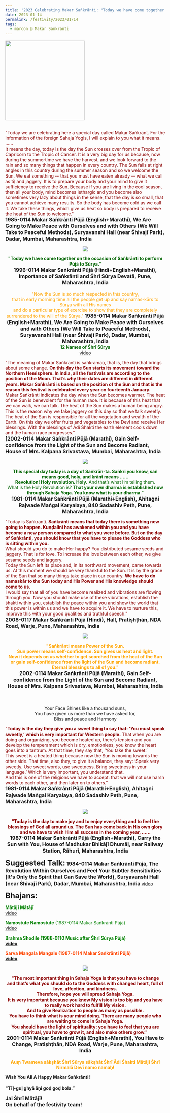 ```yaml
---
title: '2023 Celebrating Makar Saṅkrānti: "Today we have come together on the occasion of Saṅkrānti to perform Pūjā to Sūrya." '
date: 2023-01-14
permalink: /festivity/2023/01/14
tags:
  - maroon @ Makar Sankranti
---
```


<div style="text-align: left"><img src="/images/image1.png" width="250" /></div><br>

<p>
<font color="DarkRed">"Today we are celebrating here a special day called Makar Saṅkrānt. For the information of the foreign Sahaja Yogis, I will explain to you what it means.<br>
......<br>
It means the day, today is the day the Sun crosses over from the Tropic of Capricorn to the Tropic of Cancer. It is a very big day for us because, now during the summertime we have the harvest, and we look forward to the rain and so many things that happen in every country. The Sun falls at right angles in this country during the summer season and so we welcome the Sun. We eat something -- that you must have eaten already -- what we call as tīḷ and jaggery. It is to prepare your body and your mind to give it sufficiency to receive the Sun. Because if you are living in the cool season, then all your body, mind becomes lethargic and you become also sometimes very lazy about things in the sense, that the day is so small, that you cannot achieve many results. So the body has become cold as we call it. We take these things, which give us heat so body is prepared to receive the heat of the Sun to welcome."</font><br>
<font size="+0"><b>1985-0114 Makar Saṅkrānti Pūjā (English+Marathi), We Are Going to Make Peace with Ourselves and with Others (We Will Take to Peaceful Methods), Suryavanshi Hall (near Śhivajī Park), Dadar, Mumbai, Maharashtra, India</b></font>
</p>

<div style="text-align: center"><img src="/images/image1092.png" /></div>

<p style=" text-align:center;">
<font color="DarkGreen"><b>"Today we have come together on the occasion of Saṅkrānti to perform Pūjā to Sūrya."</b></font><br>
<font size="+0"><b>1996-0114 Makar Saṅkrānti Pūjā (Hindi+English+Marathi), Importance of Saṅkrānti and Śhrī Sūrya Devatā, Pune, Maharashtra, India</b></font><br>
<br>
<font color="orange">"Now the Sun is so much respected in this country,<br>
that in early morning time all the people get up and say namas-kārs to Sūrya with all His names<br>
and do a particular type of exercise to show that they are completely surrendered to the will of the Sūrya."</font>
<font size="+0"><b>1985-0114 Makar Saṅkrānti Pūjā (English+Marathi), We Are Going to Make Peace with Ourselves and with Others (We Will Take to Peaceful Methods), Suryavanshi Hall (near Śhivajī Park), Dadar, Mumbai, Maharashtra, India</b></font><br>
<font color="DarkGreen"><b>12 Names of Śhrī Sūrya</b></font><br>
<a href="https://youtu.be/jqmPOEnU9tg">video</a>
</p>

<p>
<font color="DarkRed">"The meaning of Makar Saṅkrānti is saṅkramaṇ, that is, the day that brings about some change. <b>On this day the Sun starts its movement toward the Northern Hemisphere. In India, all the festivals are according to the position of the Moon. That’s why their dates are different in different years. Makar Saṅkrānti is based on the position of the Sun and that is the reason this festival is celebrated every year on fourteenth January.</b><br>
Makar Saṅkrānti indicates the day when the Sun becomes warmer. The heat of the Sun is benevolent for the human race. It is because of this heat that we can walk, we can talk. The heat of the Sun makes a human being angry. This is the reason why we take jaggery on this day so that we talk sweetly. The heat of the Sun is responsible for all the vegetation and wealth of the Earth. On this day we offer fruits and vegetables to the Devī and receive Her blessings. With the blessings of Ādi Śhakti the earth element cools down and the human race progresses."</font><br>
<font size="+0"><b>[2002-0114 Makar Saṅkrānti Pūjā (Marathi), Gain Self-confidence from the Light of the Sun and Become Radiant, House of Mrs. Kalpana Srivastava, Mumbai, Maharashtra, India</b></font>
</p>

<div style="text-align: center"><img src="/images/image1093.png" /></div>

<p style="text-align:center;">
<font color="DarkGreen"><b>This special day today is a day of Saṅkrān-ta. Saṅkri you know, saṅ means good, holy, and krānt means ......<br>
Revolution! Holy revolution. Holy.</b> And that’s what I’m telling them.<br>
What is the Holy Revolution is? <b>That your own dharma is established now through Sahaja Yoga. You know what is your dharma.</b>"</font><br>
<font size="+0"><b>1981-0114 Makar Saṅkrānti Pūjā (Marathi+English), Ahitagni Rajwade Maṅgal Karyalaya, 840 Sadashiv Peth, Pune, Maharashtra, India</b></font>
</p>

<p>
<font color="DarkRed">"Today is Saṅkrānti. <b>Saṅkrānti means that today there is something new going to happen. Kuṇḍalinī has awakened within you and you have become a new person compared to what you were before. But on the day of Saṅkrānti, you should know that you have to please the Goddess who is sitting within you.</b><br>
What should you do to make Her happy? You distributed sesame seeds and jaggery. That is for love. To increase the love between each other, we give sesame seeds and jaggery.<br>
Today the Sun left its place and, in its northward movement, came towards us. At this moment we should be very thankful to the Sun. It is by the grace of the Sun that so many things take place in our country. <b>We have to do namaskār to the Sun today and His Power and His knowledge should come to us.</b><br>
I would say that all of you have become realized and vibrations are flowing through you. Now you should make use of these vibrations, establish the śhakti within you, establish the peace within you and show the world that this power is within us and we have to acquire it. We have to nurture this, improve this with your good qualities and truthful speech."</font><br>
<font size="+0"><b>2008-0117 Makar Saṅkrānti Pūjā (Hindi), Hall, Pratiṣhṭhān, NDA Road, Warje, Pune, Maharashtra, India</b></font>
</p>

<div style="text-align: center"><img src="/images/image1094.png" /></div>

<p style="text-align:center;">
<font color="orange"><b>"Saṅkrānti means Power of the Sun.<br>
Sun power means self-confidence. Sun gives us heat and light.<br>
Now it depends on us whether to get scorched from the heat of the Sun<br> 
or gain self-confidence from the light of the Sun and become radiant.<br>
Eternal blessings to all of you."</b></font><br>
<font size="+0"><b>2002-0114 Makar Saṅkrānti Pūjā (Marathi), Gain Self-confidence from the Light of the Sun and Become Radiant, House of Mrs. Kalpana Srivastava, Mumbai, Maharashtra, India</b></font><br>
<br>
<font color="DarkGreen"><b></b></font><br>
<br>
Your Face Shines like a thousand suns,<br>
You have given us more than we have asked for,<br>
Bliss and peace and Harmony<br>
</p>

<p>
<font color="DarkRed">"<b>Today is the day they give you a sweet thing to say that: ‘You must speak sweetly,’ which is very important for Western people.</b> That when you are doing and organizing, you become heated up, there’s tension and you develop the temperament which is dry, emotionless, you know the heart goes into a tantrum. At that time, they say that, ‘You take the sweet.’<br>
This sweet is a heated thing because now the Sun is moving towards the other side. That time, also they, to give it a balance, they say: ‘Speak very sweetly. Use sweet words, use sweetness. Bring sweetness in your language.’ Which is very important, you understand that.<br>
And this is one of the religions we have to accept: that we will not use harsh words to each other, and then later on to others."</font><br>
<font size="+0"><b>1981-0114 Makar Saṅkrānti Pūjā (Marathi+English), Ahitagni Rajwade Maṅgal Karyalaya, 840 Sadashiv Peth, Pune, Maharashtra, India</b></font>
</p>

<div style="text-align: center"><img src="/images/image1095.png" /></div>

<p style="text-align:center;">
<font color="DarkRed"><b>"Today is the day to make joy and to enjoy everything and to feel the blessings of God all around us. 
The Sun has come back in His own glory and we have to wish Him all success in the coming year, ......</b></font><br>
<font size="+0"><b>1987-0114 Makar Saṅkrānti Pūjā (English+Marathi), Carry the Sun with You, House of Madhukar Bhikājī Dhumāḷ, near Railway Station, Rāhurī, Maharashtra, India</b></font>
</p>

<font size="+2"><b>Suggested Talk:</b></font> 
<font size="+0"><b>1984-0114 Makar Saṅkrānti Pūjā, The Revolution Within Ourselves and Feel Your Subtler Sensitivities (It's Only the Spirit that Can Save the World), Suryavanshi Hall (near Śhivajī Park), Dadar, Mumbai, Maharashtra, India</b></font>
<a href="https://vimeo.com/71464483"> video</a><br>

<font size="+2"><b>Bhajans:</b></font>

<p>
<font color="green"><b>Mātājī Mātājī</b></font><br>
<a href="https://youtu.be/6ByVzklhnWU">video</a>
</p>

<p>
<font color="green"><b>Namostute Namostute</b> (1987-0114 Makar Saṅkrānti Pūjā)</font><br>
<a href="https://seven-teams.github.io/Videos_Links.html">video</a>
</p>
 
<p>
<font color="green"><b>Brahma Shodile (1988-0110 Music after Śhrī Sūrya Pūjā)</font><br>
<a href="https://seven-teams.github.io/Videos_Links.html">video</a>
</p>

<p>
<font color="OrangeRed"><b>Sarva Mangala Mangale</b> (1987-0114 Makar Saṅkrānti Pūjā)</font><br>
<a href="https://seven-teams.github.io/Videos_Links.html">video</a> 
</p>

<div style="text-align: center"><img src="/images/image1096.png" /></div>

<p style="text-align:center;">
<font color="DarkRed"><b>"The most important thing in Sahaja Yoga is that you have to change<br>
and that’s what you should do to the Goddess with changed heart, full of love, affection, and kindness.<br>
Therefore, hope you will spread Sahaja Yoga.<br>
It is very important because you know My vision is too big and you have to really work hard to fulfill My vision.<br>
And to give Realization to people as many as possible.<br>
You have to think what is your mind doing. There are many people who are waiting to come in Sahaja Yoga.<br>
You should have the light of spirituality: you have to feel that you are spiritual, you have to grow it, and also make others grow."</b></font><br>
<font size="+0"><b>2001-0114 Makar Saṅkrānti Pūjā (English+Marathi), You Have to Change, Pratiṣhṭhān, NDA Road, Warje, Pune, Maharashtra, India</b></font><br>
<br>
<font color="orange"><b>Auṃ Twameva sākṣhāt Śhrī Sūrya sākṣhāt Śhrī Ādi Śhakti Mātājī Śhrī Nirmalā Devī namo namaḥ!</b></font>
</p>


<p>
<b> Wish You All A Happy Makar Saṅkrānti!<br>
<br>
"Tīḷ-guḷ ghyā āṇi goḍ goḍ bola.”</b>
</p>

<p>
<font size="+0">Jai Śhrī Mātājī!<br>
On behalf of the festivity team!</font>
</p>
